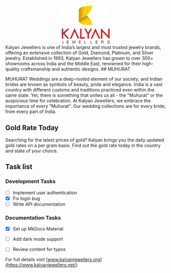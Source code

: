 <div style="text-align: center;">
    <img src="assets/kj.png" alt="Kalyan Jewellers" style="width: 150px;">
</div>
Kalyan Jewellers is one of India’s largest and most trusted jewelry brands, offering an extensive collection of Gold, Diamond, Platinum, and Silver jewelry. Established in 1993, Kalyan Jewellers has grown to over 300+ showrooms across India and the Middle East, renowned for their high-quality craftsmanship and authentic designs.
## MUHURAT

MUHURAT
Weddings are a deep-rooted element of our society, and Indian brides are known as symbols of beauty, pride and elegance. India is a vast country with different customs and traditions practiced even within the same state. Yet, there is something that unites us all - the "Muhurat" or the auspicious time for celebration. At Kalyan Jewellers, we embrace the importance of every "Muhurat". Our wedding collections are for every bride, from every part of India.

## Gold Rate Today
Searching for the latest prices of gold? Kalyan brings you the daily updated gold rates on a per gram basis. Find out the gold rate today in the country and state of your choice.



## Task list
### Development Tasks
- [ ] Implement user authentication
- [x] Fix login bug
- [ ] Write API documentation

### Documentation Tasks
- [x] Set up MkDocs Material
- [ ] Add dark mode support
- [ ] Review content for typos




For full details visit [www.kalyanjewellers.org](https://www.kalyanjewellers.net/)
